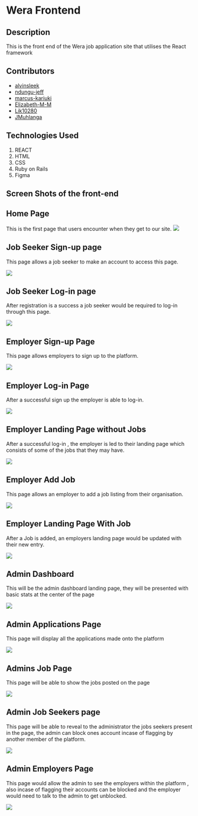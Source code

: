 # Wera Frontend

## Description
This is the front end of the Wera job application site that utilises the React framework

## Contributors

- [alvinsleek](https://github.com/alvinsleek)
- [ndungu-jeff](https://github.com/ndungu-jeff)
- [marcus-kariuki](https://github.com/marcus-kariuki)
- [Elizabeth-M-M](https://github.com/Elizabeth-M-M)
- [Lik10280](https://github.com/Lik10280)
- [JMuhlanga](https://github.com/JMuhlanga)

## Technologies Used
1.  REACT
2.  HTML
3.  CSS
4.  Ruby on Rails
5.  Figma

## Screen Shots of the front-end

## Home Page

This is the first page that users encounter when they get to our site.
<img src = "ScreenShots/landingpage.jpeg" />



## Job Seeker Sign-up page

This page allows a job seeker to make an account to access this page.

<img src = "ScreenShots/jobseekersignup.jpeg" />


## Job Seeker Log-in page

After registration is a success a job seeker would be required to log-in through this page.


<img src = "ScreenShots/jobseekerlogin.jpeg" />


## Employer Sign-up Page 

This page allows employers to sign up to the platform. 

<img src = "ScreenShots/employersignup.jpeg" />


## Employer Log-in Page

After a successful sign up the employer is able to log-in. 

<img src = "ScreenShots/employerlogin.jpeg" />


## Employer Landing Page without Jobs

After a successful log-in , the employer is led to their landing page which consists of some of the jobs that they may have. 

<img src = "ScreenShots/employerlistingwithoutjob.jpeg" />


## Employer Add Job

This page allows an employer to add a job listing from their organisation.

<img src = "ScreenShots/employeraddjob.jpeg" />



## Employer Landing Page With Job

After a Job is added, an employers landing page would be updated with their new entry. 


<img src = "ScreenShots/employerwithjob.jpeg" />


## Admin Dashboard 

This will be the admin dashboard landing page, they will be presented with basic stats at the center of the page

<img src = "ScreenShots/admindashboard.png" />


##  Admin Applications Page

This page will display all the applications made onto the platform

<img src = "ScreenShots/admin applications.png" />


##  Admins Job Page

This page will be able to show the jobs posted on the page

<img src = "ScreenShots/adminjobs.png" />

## Admin Job Seekers page

This page will be able to reveal to the administrator the jobs seekers present in the page, the admin can block ones account incase of flagging by another member of the platform.

<img src = "ScreenShots/adminjobseekers.png" />

## Admin Employers Page

This page would allow the admin to see the employers within the platform , also incase of flagging their accounts can be blocked and the employer would need to talk to the admin to get unblocked.

<img src = "ScreenShots/adminemployers.png" />






